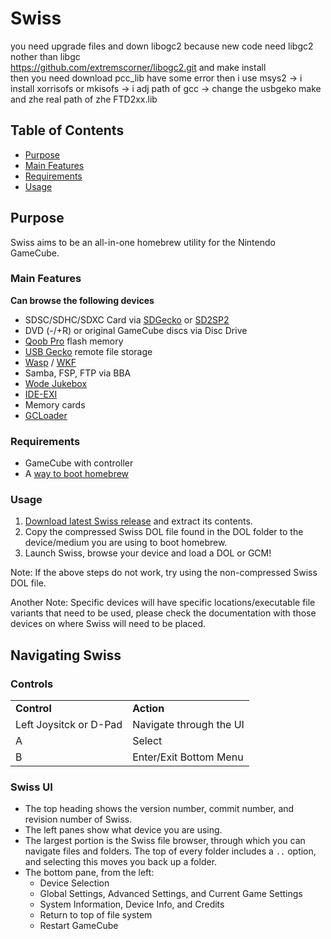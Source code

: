 # Swiss
you need upgrade files   and down libogc2  because new code need libgc2 nother than libgc  
https://github.com/extremscorner/libogc2.git
and make install  
then you need download pcc_lib   have some error
then i use msys2 ->  i install xorrisofs  or mkisofs  -> i adj path of gcc -> change the usbgeko make and zhe real path of zhe FTD2xx.lib
## Table of Contents
- [Purpose](#purpose)
 - [Main Features](#main-features)
 - [Requirements](#requirements)
 - [Usage](#usage)

## Purpose
Swiss aims to be an all-in-one homebrew utility for the Nintendo GameCube.

### Main Features
**Can browse the following devices**
- SDSC/SDHC/SDXC Card via [SDGecko](https://www.gc-forever.com/wiki/index.php?title=SDGecko) or [SD2SP2](https://github.com/citrus3000psi/SD2SP2)
- DVD (-/+R) or original GameCube discs via Disc Drive
- [Qoob Pro](https://www.gc-forever.com/wiki/index.php?title=Qoob) flash memory
- [USB Gecko](https://www.gc-forever.com/wiki/index.php?title=USBGecko) remote file storage
- [Wasp](https://www.gc-forever.com/wiki/index.php?title=WASP_Fusion) / [WKF](https://www.gc-forever.com/wiki/index.php?title=Wiikey_Fusion)
- Samba, FSP, FTP via BBA
- [Wode Jukebox](https://www.gc-forever.com/wiki/index.php?title=Wii_Optical_Drive_Emulator)
- [IDE-EXI](https://www.gc-forever.com/wiki/index.php?title=Ide-exi)
- Memory cards
- [GCLoader](https://shop.dansprojects.com/gc-loader.html)

### Requirements
- GameCube with controller
- A [way to boot homebrew](https://gc-forever.com/wiki/index.php?title=Booting_Homebrew)

### Usage
1. [Download latest Swiss release](https://github.com/emukidid/swiss-gc/releases) and extract its contents.
2. Copy the compressed Swiss DOL file found in the DOL folder to the device/medium you are using to boot homebrew.
3. Launch Swiss, browse your device and load a DOL or GCM!

Note: If the above steps do not work, try using the non-compressed Swiss DOL file.

Another Note: Specific devices will have specific locations/executable file variants that need to be used, please check the documentation with those devices on where Swiss will need to be placed.

## Navigating Swiss
### Controls
<table>
    <tr style="font-weight:bold">
        <td>Control</td>
        <td>Action</td>
    </tr>
    <tr>
        <td>Left Joysitck or D-Pad</td>
        <td>Navigate through the UI</td>
    </tr>
    <tr>
        <td>A</td>
        <td>Select</td>
    </tr>
    <tr>
        <td>B</td>
        <td>Enter/Exit Bottom Menu</td>
    </tr>
</table>

### Swiss UI
- The top heading shows the version number, commit number, and revision number of Swiss.
- The left panes show what device you are using.
- The largest portion is the Swiss file browser, through which you can navigate files and folders. The top of every folder includes a `..` option, and selecting this moves you back up a folder.
- The bottom pane, from the left:
    - Device Selection
    - Global Settings, Advanced Settings, and Current Game Settings
    - System Information, Device Info, and Credits
    - Return to top of file system
    - Restart GameCube

